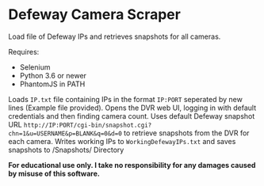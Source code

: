 # Defeway Camera Scraper
Load file of Defeway IPs and retrieves snapshots for all cameras.

Requires:
- Selenium 
- Python 3.6 or newer
- PhantomJS in PATH

Loads `IP.txt` file containing IPs in the format `IP:PORT` seperated by new lines (Example file provided). Opens the DVR web UI, logging in with default credentials and then finding camera count. Uses default Defeway snapshot URL `http://IP:PORT/cgi-bin/snapshot.cgi?chn=1&u=USERNAME&p=BLANK&q=0&d=0` to retrieve snapshots from the DVR for each camera. Writes working IPs to `WorkingDefewayIPs.txt` and saves snapshots to /Snapshots/ Directory

**For educational use only. I take no responsibility for any damages caused by misuse of this software.** 
